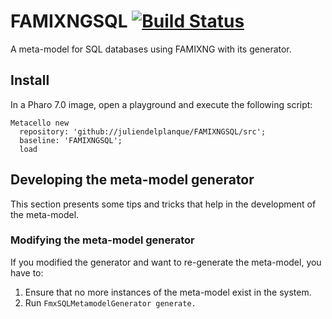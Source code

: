 # FAMIXNGSQL [![Build Status](https://travis-ci.org/juliendelplanque/FAMIXNGSQL.svg?branch=master)](https://travis-ci.org/juliendelplanque/FAMIXNGSQL)
A meta-model for SQL databases using FAMIXNG with its generator.

## Install
In a Pharo 7.0 image, open a playground and execute the following script:

```
Metacello new
  repository: 'github://juliendelplanque/FAMIXNGSQL/src';
  baseline: 'FAMIXNGSQL';
  load
```

## Developing the meta-model generator
This section presents some tips and tricks that help in the development of the
meta-model.

### Modifying the meta-model generator
If you modified the generator and want to re-generate the meta-model, you have
to:
1. Ensure that no more instances of the meta-model exist in the system.
2. Run `FmxSQLMetamodelGenerator generate.`
